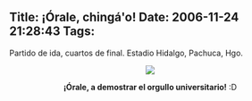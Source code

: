 Title: ¡Órale, chingá'o!
Date: 2006-11-24 21:28:43
Tags: 
---
Partido de ida, cuartos de final. Estadio Hidalgo, Pachuca, Hgo.

<p align="center"><a target="_blank" href="http://www.mediotiempo.com/fmf/primera/apertura_2006/previo.php?id_partido=11154/esta"><img src="http://www.mediotiempo.com/inc/img/top_secundaria_1/IZQUIERDA2.jpg"/></a></p>
<p align="center"><strong>¡Órale, a demostrar el orgullo universitario!</strong> :D </p>
